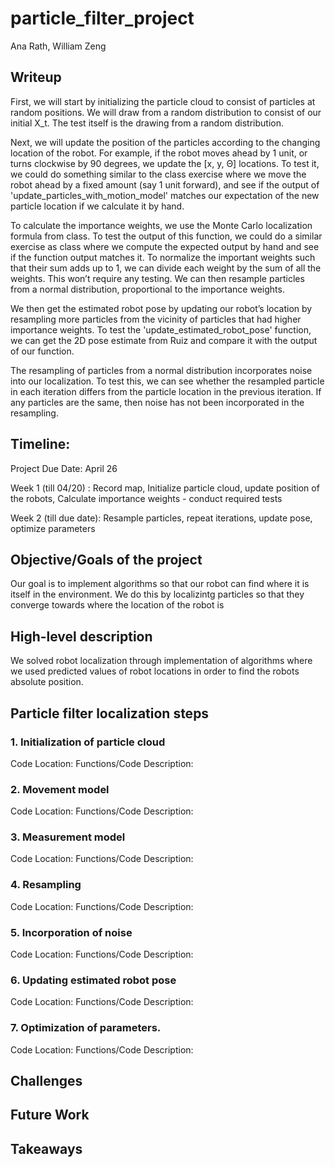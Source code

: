 # particle_filter_project

Ana Rath, William Zeng

## Writeup
First, we will start by initializing the particle cloud to consist of particles at random positions. We will draw from a random distribution to consist of our initial X_t. The test itself is the drawing from a random distribution. 

Next, we will update the position of the particles according to the changing location of the robot. For example, if the robot moves ahead by 1 unit, or turns clockwise by 90 degrees, we update the [x, y, Θ] locations. To test it, we could do something similar to the class exercise where we move the robot ahead by a fixed amount (say 1 unit forward), and see if the output of 'update_particles_with_motion_model' matches our expectation of the new particle location if we calculate it by hand. 

To calculate the importance weights, we use the Monte Carlo localization formula from class. To test the output of this function, we could do a similar exercise as class where we compute the expected output by hand and see if the function output matches it.
To normalize the important weights such that their sum adds up to 1, we can divide each weight by the sum of all the weights. This won’t require any testing. We can then resample particles from a normal distribution, proportional to the importance weights. 

We then get the estimated robot pose by updating our robot’s location by resampling more particles from the vicinity of particles that had higher importance weights. To test the 'update_estimated_robot_pose' function, we can get the 2D pose estimate from Ruiz and compare it with the output of our function. 

The resampling of particles from a normal distribution incorporates noise into our localization. To test this, we can see whether the resampled particle in each iteration differs from the particle location in the previous iteration. If any particles are the same, then noise has not been incorporated in the resampling. 


## Timeline:
Project Due Date: April 26 

Week 1  (till 04/20) : Record map, Initialize particle cloud, update position of the robots, Calculate importance weights - conduct required tests 

Week 2 (till due date): Resample particles, repeat iterations, update pose, optimize parameters 

## Objective/Goals of the project
Our goal is to implement algorithms so that our robot can find where it is itself in the environment. We do this by localizintg particles so that they converge towards where the location of the robot is

## High-level description
We solved robot localization through implementation of algorithms where we used predicted values of robot locations in order to find the robots absolute position.

## Particle filter localization steps

### 1. Initialization of particle cloud
Code Location:
Functions/Code Description: 

### 2. Movement model
Code Location:
Functions/Code Description: 

### 3. Measurement model
Code Location:
Functions/Code Description: 

### 4. Resampling
Code Location:
Functions/Code Description: 

### 5. Incorporation of noise
Code Location:
Functions/Code Description: 

### 6. Updating estimated robot pose
Code Location:
Functions/Code Description: 

### 7. Optimization of parameters.
Code Location:
Functions/Code Description: 

## Challenges

## Future Work

## Takeaways